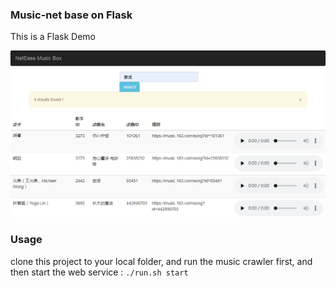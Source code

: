 ### Music-net base on Flask
This is a Flask Demo 

![music](static/img/music.png)


### Usage

clone this project to your local folder, and run the music crawler first, and then start the web service :
```./run.sh start```
